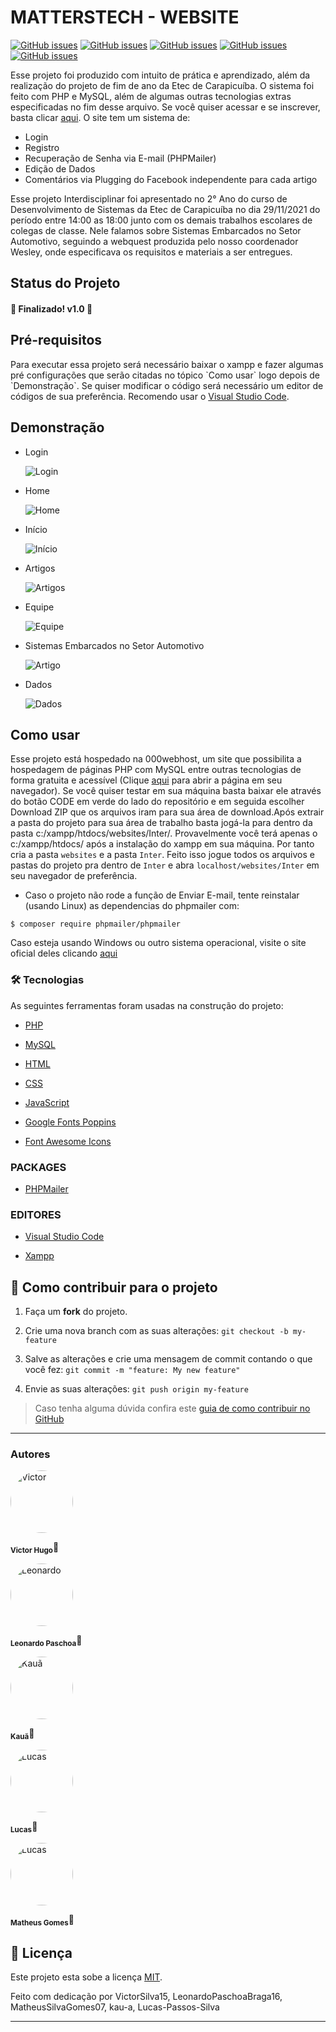 # MATTERSTECH - WEBSITE

<a href="https://www.php.net/" target="blank"><img alt="GitHub issues" src="https://img.shields.io/static/v1?label=tech&message=PHP8&color=777BB4&style=for-the-badge&logo=php"></a>
<a href="https://www.mysql.com/" target="blank"><img alt="GitHub issues" src="https://img.shields.io/static/v1?label=tech&message=MySQL&color=4479A1&style=for-the-badge&logo=mysql"></a>
<a href="https://developer.mozilla.org/pt-BR/docs/Web/HTML" target="blank"><img alt="GitHub issues" src="https://img.shields.io/static/v1?label=tech&message=HTML5&color=E34F26&style=for-the-badge&logo=HTML5"></a>
<a href="https://developer.mozilla.org/pt-BR/docs/Web/CSS" target="blank"><img alt="GitHub issues" src="https://img.shields.io/static/v1?label=tech&message=CSS3&color=1572B6&style=for-the-badge&logo=CSS3"></a>
<a href="https://developer.mozilla.org/pt-BR/docs/Web/JavaScript" target="blank"><img alt="GitHub issues" src="https://img.shields.io/static/v1?label=tech&message=JavaScript&color=F7DF1E&style=for-the-badge&logo=JavaScript"></a>

Esse projeto foi produzido com intuito de prática e aprendizado, além da realização do projeto de fim de ano da Etec de Carapicuíba. O sistema foi feito com PHP e MySQL, além de algumas outras tecnologias extras especificadas no fim desse arquivo. Se você quiser acessar e se inscrever, basta clicar [aqui](https://matterstech.000webhostapp.com/home.php). O site tem um sistema de:

- Login
- Registro
- Recuperação de Senha via E-mail (PHPMailer)
- Edição de Dados
- Comentários via Plugging do Facebook independente para cada artigo

Esse projeto Interdisciplinar foi apresentado no 2° Ano do curso de Desenvolvimento de Sistemas da Etec de Carapicuíba no dia 29/11/2021 do período entre 14:00 as 18:00 junto com os demais trabalhos escolares de colegas de classe. Nele falamos sobre Sistemas Embarcados no Setor Automotivo, seguindo a webquest produzida pelo nosso coordenador Wesley, onde especificava os requisitos e materiais a ser entregues.

<h2>Status do Projeto</h2>

<h4> 🚀 Finalizado! v1.0 🚀 </h4>

<h2>Pré-requisitos</h2>

<p>Para executar essa projeto será necessário baixar o xampp e fazer algumas pré configurações que serão citadas no tópico `Como usar` logo depois de `Demonstração`. Se quiser modificar o código será necessário um editor de códigos de sua preferência. Recomendo usar o <a href="https://code.visualstudio.com/download" alt="VS Code">Visual Studio Code</a>.</p>

<h2>Demonstração</h2>

- Login

  <img src="./pictures_github/Login-preview.png" alt="Login"/>

- Home

  <img src="./pictures_github/Home-preview.png" alt="Home"/>

- Início

  <img src="./pictures_github/Inicio-preview.png" alt="Início"/>

- Artigos

  <img src="./pictures_github/Artigos-preview.png" alt="Artigos"/>

- Equipe

  <img src="./pictures_github/Equipe-preview.png" alt="Equipe"/>

- Sistemas Embarcados no Setor Automotivo

  <img src="./pictures_github/Artigo-preview.png" alt="Artigo"/>

- Dados

  <img src="./pictures_github/Dados-preview.png" alt="Dados"/>

<h2>Como usar</h2>

Esse projeto está hospedado na 000webhost, um site que possibilita a hospedagem de páginas PHP com MySQL entre outras tecnologias de forma gratuita e acessível (Clique [aqui](https://matterstech.000webhostapp.com/home.php) para abrir a página em seu navegador). Se você quiser testar em sua máquina basta baixar ele através do botão CODE em verde do lado do repositório e em seguida escolher Download ZIP que os arquivos iram para sua área de download.Após extrair a pasta do projeto para sua área de trabalho basta jogá-la para dentro da pasta c:/xampp/htdocs/websites/Inter/. Provavelmente você terá apenas o c:/xampp/htdocs/ após a instalação do xampp em sua máquina. Por tanto cria a pasta `websites` e a pasta `Inter`. Feito isso jogue todos os arquivos e pastas do projeto pra dentro de `Inter` e abra `localhost/websites/Inter` em seu navegador de preferência.

- Caso o projeto não rode a função de Enviar E-mail, tente reinstalar (usando Linux) as dependencias do phpmailer com:

```
$ composer require phpmailer/phpmailer
```

Caso esteja usando Windows ou outro sistema operacional, visite o site oficial deles clicando [aqui](https://packagist.org/packages/phpmailer/phpmailer)


### 🛠 Tecnologias

As seguintes ferramentas foram usadas na construção do projeto:

- [PHP](https://www.php.net/)

- [MySQL](https://www.mysql.com/)

- [HTML](https://developer.mozilla.org/pt-BR/docs/Web/HTML)

- [CSS](https://developer.mozilla.org/pt-BR/docs/Web/CSS)

- [JavaScript](https://developer.mozilla.org/pt-BR/docs/Web/JavaScript)

- [Google Fonts Poppins](https://fonts.google.com/specimen/Poppins?query=Popp)

- [Font Awesome Icons](https://fontawesome.com)

### PACKAGES

- [PHPMailer](https://github.com/PHPMailer/PHPMailer)

### EDITORES

- [Visual Studio Code](https://code.visualstudio.com/)

- [Xampp](https://www.apachefriends.org/pt_br/index.html)

## 💪 Como contribuir para o projeto

1. Faça um **fork** do projeto.

2. Crie uma nova branch com as suas alterações: `git checkout -b my-feature`

3. Salve as alterações e crie uma mensagem de commit contando o que você fez: `git commit -m "feature: My new feature"`

4. Envie as suas alterações: `git push origin my-feature`

> Caso tenha alguma dúvida confira este [guia de como contribuir no GitHub](./CONTRIBUTING.md)

---

### Autores

<div>
<img  style="border-radius: 50%"  src="https://avatars.githubusercontent.com/u/70340221?v=4"  width="100px;"  alt="Victor"/>

<sub><b>Victor Hugo</b></sub>🚀

</div>
<div>
<img  style="border-radius: 50%"  src="https://avatars.githubusercontent.com/u/78983450?v=4"  width="100px;"  alt="Leonardo"/>

<sub><b>Leonardo Paschoa</b></sub>🚀

</div>
<div>
<img  style="border-radius: 50%"  src="https://avatars.githubusercontent.com/u/73906123?v=4"  width="100px;"  alt="Kauã"/>

<sub><b>Kauã</b></sub>🚀

</div>
<div>
<img  style="border-radius: 50%"  src="https://avatars.githubusercontent.com/u/78987121?v=4"  width="100px;"  alt="Lucas"/>

<sub><b>Lucas</b></sub>🚀

</div>
<div>
<img  style="border-radius: 50%"  src="https://avatars.githubusercontent.com/u/89033860?v=4"  width="100px;"  alt="Lucas"/>

<sub><b>Matheus Gomes</b></sub>🚀

</div>

## 📝 Licença

Este projeto esta sobe a licença [MIT](./LICENSE).

Feito com dedicação por VictorSilva15, LeonardoPaschoaBraga16,  MatheusSilvaGomes07, kau-a, Lucas-Passos-Silva

---
